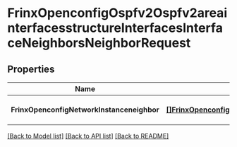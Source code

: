 # FrinxOpenconfigOspfv2Ospfv2areainterfacesstructureInterfacesInterfaceNeighborsNeighborRequest

## Properties
Name | Type | Description | Notes
------------ | ------------- | ------------- | -------------
**FrinxOpenconfigNetworkInstanceneighbor** | [**[]FrinxOpenconfigOspfv2Ospfv2areainterfacesstructureInterfacesInterfaceNeighborsNeighbor**](frinx.openconfig.ospfv2.ospfv2areainterfacesstructure.interfaces.interface.neighbors.Neighbor.md) |  | [optional] [default to null]

[[Back to Model list]](../README.md#documentation-for-models) [[Back to API list]](../README.md#documentation-for-api-endpoints) [[Back to README]](../README.md)



